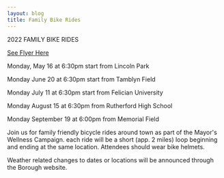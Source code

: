 ```yaml
---
layout: blog
title: Family Bike Rides 
---
```


2022 FAMILY BIKE RIDES
 
[See Flyer Here](https://storage.googleapis.com/static.rutherford-nj.com/recreation/mayors-wellness/2022_MayorsWellnessBikeRide.pdf) 
 
Monday, May 16 at 6:30pm start from Lincoln Park

Monday June 20 at 6:30pm start from Tamblyn Field

Monday July 11 at 6:30pm start from Felician University

Monday August 15 at 6:30pm from Rutherford High School

Monday September 19 at 6:00pm from Memorial Field
 
Join us for family friendly bicycle rides around town as part of the Mayor's Wellness Campaign. each ride will be a short (app. 2 miles) loop beginning and ending at the same location. Attendees should wear bike helmets.
 
Weather related changes to dates or locations will be announced through the Borough website.

